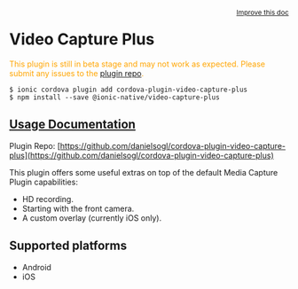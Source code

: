 <a style="float:right;font-size:12px;" href="http://github.com/ionic-team/ionic-native/edit/master/src/@ionic-native/plugins/video-capture-plus/index.ts#L97">
  Improve this doc
</a>

# Video Capture Plus
  <p style="color:orange">
    This plugin is still in beta stage and may not work as expected. Please
    submit any issues to the <a target="_blank"
    href="/issues">plugin repo</a>.
  </p>


```
$ ionic cordova plugin add cordova-plugin-video-capture-plus
$ npm install --save @ionic-native/video-capture-plus
```

## [Usage Documentation](https://ionicframework.com/docs/native/video-capture-plus/)

Plugin Repo: [https://github.com/danielsogl/cordova-plugin-video-capture-plus](https://github.com/danielsogl/cordova-plugin-video-capture-plus)

This plugin offers some useful extras on top of the default Media Capture Plugin capabilities:
- HD recording.
- Starting with the front camera.
- A custom overlay (currently iOS only).

## Supported platforms
- Android
- iOS



